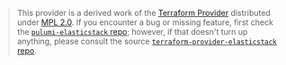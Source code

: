 > This provider is a derived work of the [Terraform Provider](https://github.com/terraform-providers/terraform-provider-elasticstack)
> distributed under [MPL 2.0](https://www.mozilla.org/en-US/MPL/2.0/). If you encounter a bug or missing feature,
> first check the [`pulumi-elasticstack` repo](/issues); however, if that doesn't turn up anything,
> please consult the source [`terraform-provider-elasticstack` repo](https://github.com/terraform-providers/terraform-provider-elasticstack/issues).
